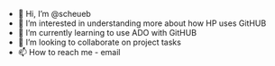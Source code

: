 - 👋 Hi, I’m @scheueb
- 👀 I’m interested in understanding more about how HP uses GitHUB
- 🌱 I’m currently learning to use ADO with GitHUB
- 💞️ I’m looking to collaborate on project tasks
- 📫 How to reach me  - email

<!---
scheueb/scheueb is a ✨ special ✨ repository because its `README.md` (this file) appears on your GitHub profile.
You can click the Preview link to take a look at your changes.
--->
